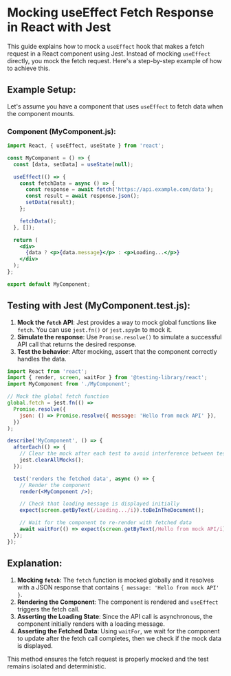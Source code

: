 
# Mocking useEffect Fetch Response in React with Jest

This guide explains how to mock a `useEffect` hook that makes a fetch request in a React component using Jest. Instead of mocking `useEffect` directly, you mock the fetch request. Here's a step-by-step example of how to achieve this.

## Example Setup:

Let's assume you have a component that uses `useEffect` to fetch data when the component mounts.

### Component (MyComponent.js):

```jsx
import React, { useEffect, useState } from 'react';

const MyComponent = () => {
  const [data, setData] = useState(null);

  useEffect(() => {
    const fetchData = async () => {
      const response = await fetch('https://api.example.com/data');
      const result = await response.json();
      setData(result);
    };

    fetchData();
  }, []);

  return (
    <div>
      {data ? <p>{data.message}</p> : <p>Loading...</p>}
    </div>
  );
};

export default MyComponent;
```

## Testing with Jest (MyComponent.test.js):

1. **Mock the `fetch` API**: Jest provides a way to mock global functions like `fetch`. You can use `jest.fn()` or `jest.spyOn` to mock it.
2. **Simulate the response**: Use `Promise.resolve()` to simulate a successful API call that returns the desired response.
3. **Test the behavior**: After mocking, assert that the component correctly handles the data.

```jsx
import React from 'react';
import { render, screen, waitFor } from '@testing-library/react';
import MyComponent from './MyComponent';

// Mock the global fetch function
global.fetch = jest.fn(() =>
  Promise.resolve({
    json: () => Promise.resolve({ message: 'Hello from mock API' }),
  })
);

describe('MyComponent', () => {
  afterEach(() => {
    // Clear the mock after each test to avoid interference between tests
    jest.clearAllMocks();
  });

  test('renders the fetched data', async () => {
    // Render the component
    render(<MyComponent />);

    // Check that loading message is displayed initially
    expect(screen.getByText(/Loading.../i)).toBeInTheDocument();

    // Wait for the component to re-render with fetched data
    await waitFor(() => expect(screen.getByText(/Hello from mock API/i)).toBeInTheDocument());
  });
});
```

## Explanation:

1. **Mocking `fetch`**: The `fetch` function is mocked globally and it resolves with a JSON response that contains `{ message: 'Hello from mock API' }`.
2. **Rendering the Component**: The component is rendered and `useEffect` triggers the fetch call.
3. **Asserting the Loading State**: Since the API call is asynchronous, the component initially renders with a loading message.
4. **Asserting the Fetched Data**: Using `waitFor`, we wait for the component to update after the fetch call completes, then we check if the mock data is displayed.

This method ensures the fetch request is properly mocked and the test remains isolated and deterministic.

